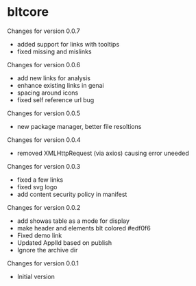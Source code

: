 # bltcore

Changes for version 0.0.7
- added support for links with tooltips
- fixed missing and mislinks

Changes for version 0.0.6
- add new links for analysis
- enhance existing links in genai
- spacing around icons
- fixed self reference url bug

Changes for version 0.0.5
- new package manager, better file resoltions

Changes for version 0.0.4
- removed XMLHttpRequest (via axios) causing error uneeded

Changes for version 0.0.3
- fixed a few links
- fixed svg logo
- add content security policy in manifest

Changes for version 0.0.2
- add showas table as a mode for display
- make header and elements blt colored #edf0f6
- Fixed demo link
- Updated ApplId based on publish
- Ignore the archive dir


Changes for version 0.0.1
- Initial version
